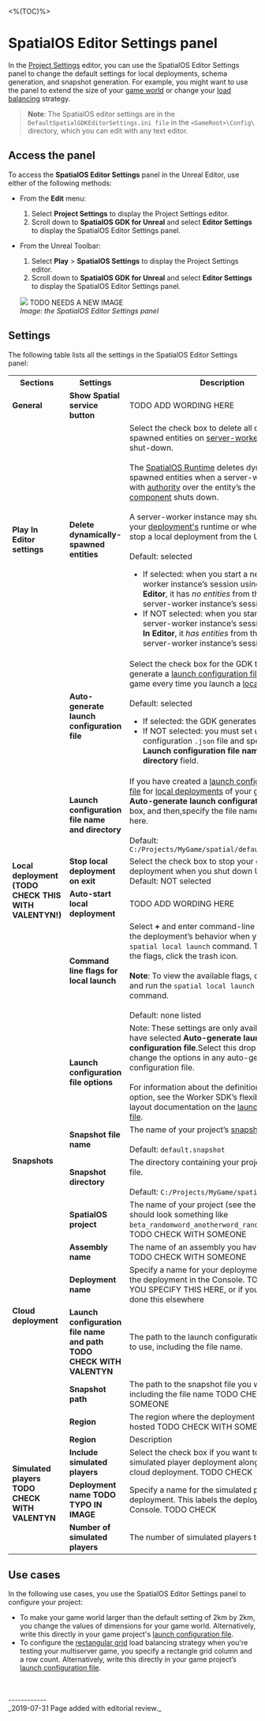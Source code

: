<%(TOC)%>
# SpatialOS Editor Settings panel
In the [Project Settings](https://docs.unrealengine.com/en-us/Engine/UI/ProjectSettings) editor, you can use the SpatialOS Editor Settings panel to change the default settings for local deployments, schema generation, and snapshot generation. For example, you might want to use the panel to extend the size of your [game world]({{urlRoot}}/content/glossary#game-world) or change your [load balancing]({{urlRoot}}/content/glossary#load-balancing) strategy.

> **Note**: The SpatialOS editor settings are in the `DefaultSpatialGDKEditorSettings.ini file` in the `<GameRoot>\Config\` directory, which you can edit with any text editor.

## Access the panel
To access the **SpatialOS Editor Settings** panel in the Unreal Editor, use either of the following methods:

* From the **Edit** menu:
	1. Select **Project Settings** to display the Project Settings editor.
	1.  Scroll down to **SpatialOS GDK for Unreal** and select **Editor Settings** to display the SpatialOS Editor Settings panel.


* From the Unreal Toolbar:
	1. Select **Play** > **SpatialOS Settings** to display the Project Settings editor. 
	1. Scroll down to **SpatialOS GDK for Unreal** and select **Editor Settings** to display the SpatialOS Editor Settings panel.

  <img src="{{assetRoot}}assets/screen-grabs/editor-settings.png"/> TODO NEEDS A NEW IMAGE
    <br>_Image: the SpatialOS Editor Settings panel_

## Settings
The following table lists all the settings in the SpatialOS Editor Settings panel:

<table>
  <tr>
    <th>Sections</th>
    <th>Settings</th>
    <th>Description</th>
  </tr>
  <tr>
    <td><strong>General</strong></td>
    <td><strong>Show Spatial service button</strong></td>
    <td>TODO ADD WORDING HERE</td>
  </tr>
  <tr>
    <td><strong>Play In Editor settings</strong></td>
    <td><strong>Delete dynamically-spawned entities</strong></td>
    <td>Select the check box to delete all dynamically-spawned entities on <a href="{{urlRoot}}/content/glossary#workers">server-worker instance</a> shut-down. <br><br>The <a href="{{urlRoot}}/content/glossary#spatialos-runtime">SpatialOS Runtime</a> deletes dynamically-spawned entities when a server-worker instance with <a href="{{urlRoot}}/content/glossary#authority">authority</a> over the entity’s the <code>Position</code> of <a href="{{urlRoot}}/content/glossary#component">component</a> shuts down. <br><br>A server-worker instance may shut down during your <a href="{{urlRoot}}/content/glossary#deployment">deployment's</a> runtime or when you manually stop a local deployment from the Unreal Editor.<br><br>Default: selected<br>
    <ul>
      <li>If selected: when you start a new server-worker instance’s session using <strong>Play In Editor</strong>, it has <i>no entities</i> from the previous server-worker instance’s session.</li>
      <li>If NOT selected: when you start new a server-worker instance’s session using <strong>Play In Editor</strong>, it <i>has entities</i> from the previous server-worker instance’s session.</li>
    </ul></td>
  </tr>
  <tr>
    <td rowspan="6"><strong>Local deployment (TODO CHECK THIS WITH VALENTYN!)</strong></td>
    <td><strong>Auto-generate launch configuration file</strong></td>
    <td>Select the check box for the GDK to auto-generate a <a href="{{urlRoot}}/content/glossary#launch-configuration-file">launch configuration file</a> for your game every time you launch a <a href="{{urlRoot}}/content/glossary#deployment">local deployment</a>.<br><br>Default: selected
    <ul>
      <li>If selected: the GDK generates a file for you.</li>
      <li>If NOT selected: you must set up a launch configuration <code>.json</code> file and specify it in the <strong>Launch configuration file name and directory</strong> field.</li>
    </ul></td>
  </tr>
  <tr>
    <td><strong>Launch configuration file name and directory</strong></td>
    <td>If you have created a <a href="{{urlRoot}}/content/glossary#launch-configuration-file">launch configuration <code>.json</code> file</a> for <a href="{{urlRoot}}/content/glossary#deployment">local deployments</a> of your game,clear the <strong>Auto-generate launch configuration file</strong> check box, and then,specify the file name and location here. <br><br>Default: <code>C:/Projects/MyGame/spatial/default_launch.json</code></td>
  </tr>
  <tr>
    <td><strong>Stop local deployment on exit</strong></td>
    <td>Select the check box to stop your game’s local deployment when you shut down Unreal Editor. Default: NOT selected</td>
  </tr>
    <tr>
    <td><strong>Auto-start local deployment</strong></td>
    <td>TODO ADD WORDING HERE</td>
  </tr>
  <tr>
    <td><strong>Command line flags for local launch</strong></td>
    <td>Select <strong>+</strong> and enter command-line flags to alter the deployment’s behavior when you run the <code>spatial local launch</code> command. To remove all the flags, click the trash icon.<br><br><strong>Note</strong>: To view the available flags, open the <a href="{{urlRoot}}/content/glossary#command-line-tool-cli">CLI</a> and run the <code>spatial local launch --help</code> command.<br><br>Default: none listed</td>
  </tr>
  <tr>
    <td><strong>Launch configuration file options</strong></td>
    <td>Note: These settings are only available if you have selected <strong>Auto-generate launch configuration file</strong>.Select this drop-down menu to change the options in any auto-generated launch configuration file. <br><br>For information about the definition of each option, see the Worker SDK’s flexible project layout documentation on the <a href="https://docs.improbable.io/reference/latest/shared/flexible-project-layout/reference/launch-configuration">launch configuration file</a>.</td>
  </tr>
  <tr>
    <td rowspan="2"><strong>Snapshots</strong></td>
    <td><strong>Snapshot file name</strong></td>
    <td>The name of your project’s <a href="{{urlRoot}}/content/glossary#snapshot">snapshot</a> file.<br><br>Default: <code>default.snapshot</code></td>
  </tr>
  <tr>
    <td><strong>Snapshot directory</strong></td>
    <td>The directory containing your project’s <a href="{{urlRoot}}/content/glossary#snapshot">snapshot</a> file. <br><br>Default: <code>C:/Projects/MyGame/spatial/snapshots/</code></td>
  </tr>
  <tr>
  <td rowspan="6"><strong>Cloud deployment</strong></td>
    <td><strong>SpatialOS project</strong></td>
    <td>The name of your project (see the <a href="{{urlRoot}}/content/glossary#console">Console</a> - this should look something like <code>beta_randomword_anotherword_randomnumber</code>). TODO CHECK WITH SOMEONE</td>
  </tr>
  <tr>
    <td><strong>Assembly name</strong></td>
    <td>The name of an assembly you have uploaded. TODO CHECK WITH SOMEONE</td>
  </tr>
  <tr>
    <td><strong>Deployment name</strong></td>
    <td>Specify a name for your deployment. This labels the deployment in the Console. TODO CHECK IF YOU SPECIFY THIS HERE, or if you've already done this elsewhere</td>
  </tr>
  <tr>
    <td><strong>Launch configuration file name and path TODO CHECK WITH VALENTYN</strong></td>
    <td>The path to the launch configuration file you want to use, including the file name.</td>
  </tr>
  <tr>
    <td><strong>Snapshot path</strong></td>
    <td>The path to the snapshot file you want to use, including the file name TODO CHECK WITH SOMEONE</td>
  </tr>
  <tr>
    <td><strong>Region</strong></td>
    <td>The region where the deployment should be hosted TODO CHECK WITH SOMEONE</td>
  </tr>
  <td rowspan="4"><strong>Simulated players TODO CHECK WITH VALENTYN</strong></td>
    <td><strong>Region</strong></td>
    <td>Description</td>
  </tr>
  <tr>
    <td><strong>Include simulated players</strong></td>
    <td>Select the check box if you want to launch a simulated player deployment alongside your cloud deployment. TODO CHECK</td>
  </tr>
  <tr>
    <td><strong>Deployment name TODO TYPO IN IMAGE</strong></td>
    <td>Specify a name for the simulated player deployment. This labels the deployment in the Console. TODO CHECK</td>
  </tr>
  <tr>
    <td><strong>Number of simulated players</strong></td>
    <td>The number of simulated players to start.</td>
  </tr>
</table>

## Use cases

In the following use cases, you use the SpatialOS Editor Settings panel to configure your project:

* To make your game world larger than the default setting of 2km by 2km, you change the values of dimensions for your game world. Alternatively, write this directly in your game project's [launch configuration file]({{urlRoot}}/content/glossary#launch-configuration-file).
* To configure the [rectangular grid](https://docs.improbable.io/reference/latest/shared/worker-configuration/load-balancing#rectangular-grid-rectangle-grid) load balancing strategy when you're testing your multiserver game, you specify a rectangle grid column and a row count. Alternatively, write this directly in your game project’s [launch configuration file]({{urlRoot}}/content/glossary#launch-configuration-file).


<br/>
<br/>------------<br/>
_2019-07-31 Page added with editorial review._
